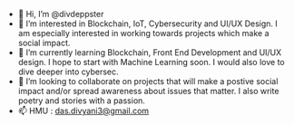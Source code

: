 - 👋 Hi, I’m @divdeppster
- 👀 I’m interested in Blockchain, IoT, Cybersecurity and UI/UX Design.
      I am especially interested in working towards projects which make a social impact.
- 🌱 I’m currently learning Blockchain, Front End Development and UI/UX design.
      I hope to start with Machine Learning soon. I would also love to dive deeper into cybersec.
- 💞️ I’m looking to collaborate on projects that will make a postive social impact and/or spread awareness about issues that matter.
      I also write poetry and stories with a passion.
- 📫 HMU : das.divyani3@gmail.com

<!---
divdeppster/divdeppster is a ✨ special ✨ repository because its `README.md` (this file) appears on your GitHub profile.
You can click the Preview link to take a look at your changes.
--->
